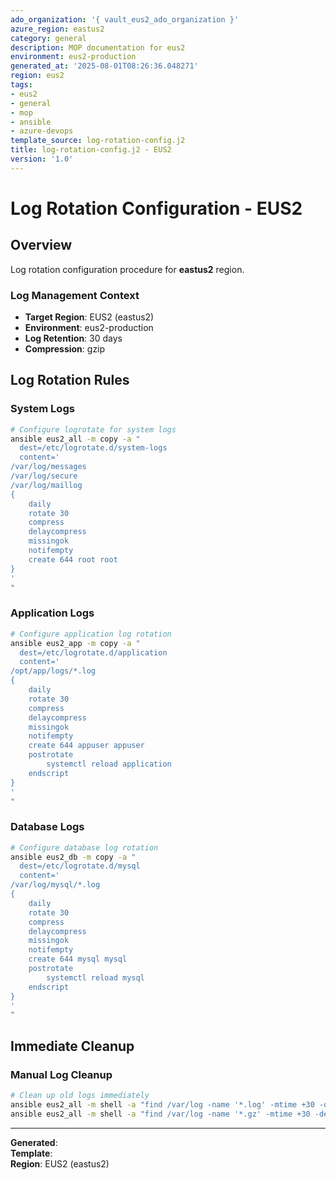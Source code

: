 ```yaml
---
ado_organization: '{ vault_eus2_ado_organization }'
azure_region: eastus2
category: general
description: MOP documentation for eus2
environment: eus2-production
generated_at: '2025-08-01T08:26:36.048271'
region: eus2
tags:
- eus2
- general
- mop
- ansible
- azure-devops
template_source: log-rotation-config.j2
title: log-rotation-config.j2 - EUS2
version: '1.0'
---
```



# Log Rotation Configuration - EUS2

## Overview

Log rotation configuration procedure for **eastus2** region.

### Log Management Context

- **Target Region**: EUS2 (eastus2)
- **Environment**: eus2-production
- **Log Retention**: 30 days
- **Compression**: gzip

## Log Rotation Rules

### System Logs
```bash
# Configure logrotate for system logs
ansible eus2_all -m copy -a "
  dest=/etc/logrotate.d/system-logs
  content='
/var/log/messages
/var/log/secure
/var/log/maillog
{
    daily
    rotate 30
    compress
    delaycompress
    missingok
    notifempty
    create 644 root root
}
'
"
```

### Application Logs
```bash
# Configure application log rotation
ansible eus2_app -m copy -a "
  dest=/etc/logrotate.d/application
  content='
/opt/app/logs/*.log
{
    daily
    rotate 30
    compress
    delaycompress
    missingok
    notifempty
    create 644 appuser appuser
    postrotate
        systemctl reload application
    endscript
}
'
"
```

### Database Logs
```bash
# Configure database log rotation
ansible eus2_db -m copy -a "
  dest=/etc/logrotate.d/mysql
  content='
/var/log/mysql/*.log
{
    daily
    rotate 30
    compress
    delaycompress
    missingok
    notifempty
    create 644 mysql mysql
    postrotate
        systemctl reload mysql
    endscript
}
'
"
```

## Immediate Cleanup

### Manual Log Cleanup
```bash
# Clean up old logs immediately
ansible eus2_all -m shell -a "find /var/log -name '*.log' -mtime +30 -delete"
ansible eus2_all -m shell -a "find /var/log -name '*.gz' -mtime +30 -delete"
```

---

**Generated**:   
**Template**:   
**Region**: EUS2 (eastus2)